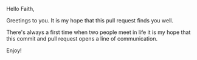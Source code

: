 Hello Faith,

Greetings to you.
It is my hope that this pull request finds you well.

There's always a first time when two people meet in life it is my hope that this commit and pull request opens a line of communication.

Enjoy!
